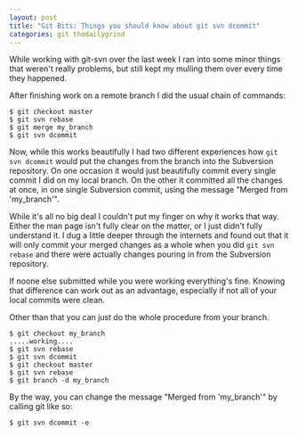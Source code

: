 ```yaml
---
layout: post
title: "Git Bits: Things you should know about git svn dcommit"
categories: git thedailygrind
---
```

While working with git-svn over the last week I ran into some minor things that weren't really problems, but still kept my mulling them over every time they happened.

After finishing work on a remote branch I did the usual chain of commands:

    $ git checkout master
    $ git svn rebase
    $ git merge my_branch
    $ git svn dcommit

Now, while this works beautifully I had two different experiences how `git svn dcommit` would put the changes from the branch into the Subversion repository. On one occasion it would just beautifully commit every single commit I did on my local branch. On the other it committed all the changes at once, in one single Subversion commit, using the message "Merged from 'my_branch'".

While it's all no big deal I couldn't put my finger on why it works that way. Either the man page isn't fully clear on the matter, or I just didn't fully understand it. I dug a little deeper through the internets and found out that it will only commit your merged changes as a whole when you did `git svn rebase` and there were actually changes pouring in from the Subversion repository.

If noone else submitted while you were working everything's fine. Knowing that difference can work out as an advantage, especially if not all of your local commits were clean.

Other than that you can just do the whole procedure from your branch.

    $ git checkout my_branch
    .....working....
    $ git svn rebase
    $ git svn dcommit
    $ git checkout master
    $ git svn rebase
    $ git branch -d my_branch

By the way, you can change the message "Merged from 'my_branch'" by calling git like so:

    $ git svn dcommit -e